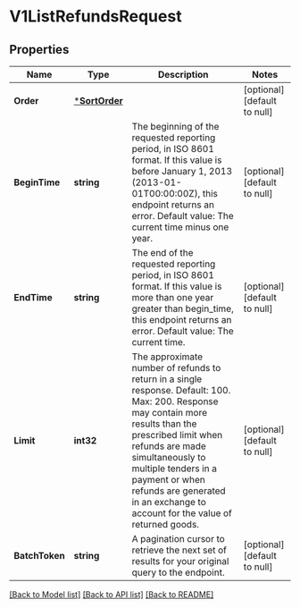 # V1ListRefundsRequest

## Properties

 Name           | Type                           | Description                                                                                                                                                                                                                                                                                                          | Notes                        
----------------|--------------------------------|----------------------------------------------------------------------------------------------------------------------------------------------------------------------------------------------------------------------------------------------------------------------------------------------------------------------|------------------------------
 **Order**      | [***SortOrder**](SortOrder.md) |                                                                                                                                                                                                                                                                                                                      | [optional] [default to null] 
 **BeginTime**  | **string**                     | The beginning of the requested reporting period, in ISO 8601 format. If this value is before January 1, 2013 (2013-01-01T00:00:00Z), this endpoint returns an error. Default value: The current time minus one year.                                                                                                 | [optional] [default to null] 
 **EndTime**    | **string**                     | The end of the requested reporting period, in ISO 8601 format. If this value is more than one year greater than begin_time, this endpoint returns an error. Default value: The current time.                                                                                                                         | [optional] [default to null] 
 **Limit**      | **int32**                      | The approximate number of refunds to return in a single response. Default: 100. Max: 200. Response may contain more results than the prescribed limit when refunds are made simultaneously to multiple tenders in a payment or when refunds are generated in an exchange to account for the value of returned goods. | [optional] [default to null] 
 **BatchToken** | **string**                     | A pagination cursor to retrieve the next set of results for your original query to the endpoint.                                                                                                                                                                                                                     | [optional] [default to null] 

[[Back to Model list]](../README.md#documentation-for-models) [[Back to API list]](../README.md#documentation-for-api-endpoints) [[Back to README]](../README.md)

